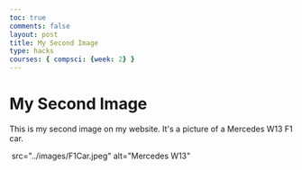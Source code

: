 ```yaml
---
toc: true
comments: false
layout: post
title: My Second Image
type: hacks
courses: { compsci: {week: 2} }
---
```


<html>
<head>
    <title>Test Page</title>
</head>
<body>
    <h1>My Second Image</h1> 
    <p>This is my second image on my website. It's a picture of a Mercedes W13 F1 car.</p>
    <img> src="../images/F1Car.jpeg" alt="Mercedes W13"</img>
</body>
</html>

